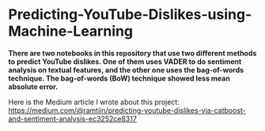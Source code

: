 # Predicting-YouTube-Dislikes-using-Machine-Learning

<b>There are two notebooks in this repository that use two different methods to predict YouTube dislikes. One of them uses VADER to do sentiment analysis on textual features, and the other one uses the bag-of-words technique. The bag-of-words (BoW) technique showed less mean absolute error.</b>

Here is the Medium article I wrote about this project: </br>
https://medium.com/@ramtiin/predicting-youtube-dislikes-via-catboost-and-sentiment-analysis-ec3252ce8317
